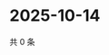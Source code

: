# 2025-10-14

共 0 条

<!-- BEGIN ZHIHUVIDEO -->
<!-- 最后更新时间 Tue Oct 14 2025 02:15:59 GMT+0800 (China Standard Time) -->

<!-- END ZHIHUVIDEO -->
